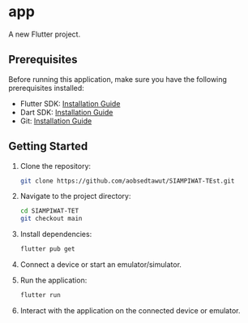 # app

A new Flutter project.

## Prerequisites

Before running this application, make sure you have the following prerequisites installed:

- Flutter SDK: [Installation Guide](https://flutter.dev/docs/get-started/install)
- Dart SDK: [Installation Guide](https://dart.dev/get-dart)
- Git: [Installation Guide](https://git-scm.com/book/en/v2/Getting-Started-Installing-Git)

## Getting Started

1. Clone the repository:

   ```bash
   git clone https://github.com/aobsedtawut/SIAMPIWAT-TEst.git
   ```

2. Navigate to the project directory:

   ```bash
   cd SIAMPIWAT-TET
   git checkout main
   ```

3. Install dependencies:

   ```bash
   flutter pub get
   ```

4. Connect a device or start an emulator/simulator.

5. Run the application:

   ```bash
   flutter run
   ```

6. Interact with the application on the connected device or emulator.